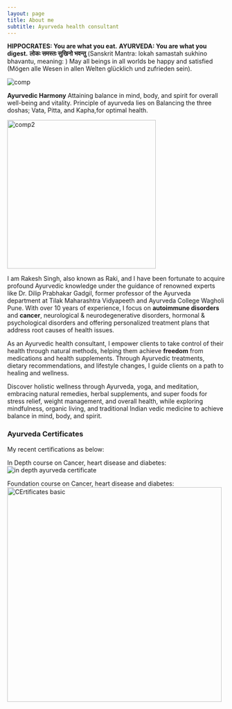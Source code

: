 ```yaml
---
layout: page
title: About me
subtitle: Ayurveda health consultant
---
```

**HIPPOCRATES: You are what you eat.**
**AYURVEDA: You are what you digest.**
**लोकः समस्तः सुखिनो भवन्तु**  (Sanskrit Mantra: lokah samastah sukhino bhavantu, meaning: )
May all beings in all worlds be happy and satisfied (Mögen alle Wesen in allen Welten glücklich und zufrieden sein).


![comp](https://github.com/rakiyoga/rakiyoga.github.io/assets/32105064/f366491e-829a-42a8-aa02-2cf42bc21684)

**Ayurvedic Harmony**
Attaining balance in mind, body, and spirit for overall well-being and vitality.
Principle of ayurveda lies on Balancing the three doshas; Vata, Pitta, and Kapha,for optimal health.

<img width="343" alt="comp2" src="https://github.com/rakiyoga/rakiyoga.github.io/assets/32105064/fe37f874-13d8-4780-b50e-75f28c029145">



I am Rakesh Singh, also known as Raki, and I have been fortunate to acquire profound Ayurvedic knowledge under the guidance of renowned experts like Dr. Dilip Prabhakar Gadgil, former professor of the Ayurveda department at Tilak Maharashtra Vidyapeeth and Ayurveda College Wagholi Pune. With over 10 years of experience, I focus on **autoimmune disorders** and **cancer**, neurological & neurodegenerative disorders, hormonal & psychological disorders and offering personalized treatment plans that address root causes of health issues. 

As an Ayurvedic health consultant, I empower clients to take control of their health through natural methods, helping them achieve **freedom** from medications and health supplements. Through Ayurvedic treatments, dietary recommendations, and lifestyle changes, I guide clients on a path to healing and wellness.

Discover holistic wellness through Ayurveda, yoga, and meditation, embracing natural remedies, herbal supplements, and super foods for stress relief, weight management, and overall health, while exploring mindfulness, organic living, and traditional Indian vedic medicine to achieve balance in mind, body, and spirit.

### Ayurveda Certificates
My recent certifications as below:

In Depth course on Cancer, heart disease and diabetes:
![in depth ayurveda certificate](https://github.com/rakiyoga/rakiyoga.github.io/assets/32105064/0f16785a-49a0-4332-a825-dedeee7b5c46)

Foundation course on Cancer, heart disease and diabetes:
<img width="495" alt="CErtificates basic" src="https://github.com/rakiyoga/rakiyoga.github.io/assets/32105064/81ae6cb0-b722-490d-a6ac-3329b2615586">


